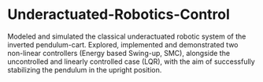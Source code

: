 # Underactuated-Robotics-Control

Modeled and simulated the classical underactuated robotic system of the inverted pendulum-cart. Explored, implemented and demonstrated two non-linear controllers (Energy based Swing-up, SMC), alongside the uncontrolled and linearly controlled case (LQR), with the aim of successfully stabilizing the pendulum in the upright position.
